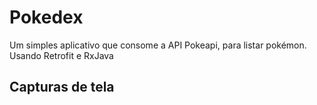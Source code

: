 # Pokedex

Um simples aplicativo que consome a API Pokeapi, para listar pokémon.
Usando Retrofit e RxJava

## Capturas de tela


